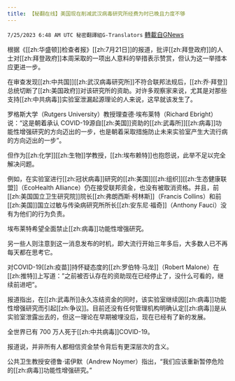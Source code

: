 ```yaml
---
title: 【秘翻在线】美国现在削减武汉病毒研究所经费为时已晚且力度不够
---
```

`7/25/2023 6:48 AM UTC 秘密翻譯組G-Translators` [轉載自GNews](https://gnews.org/articles/1485601)

根据《[[zh:华盛顿]]检查者报》[[zh:7月21日]]的报道，批评[[zh:拜登政府]]的人士对[[zh:拜登政府]]本周采取的一项出人意料的举措表示赞赏，但认为这一举措本应更进一步。

在审查发现[[zh:中共国]][[zh:武汉病毒研究所]]不符合联邦法规后，[[zh:乔·拜登]]总统切断了[[zh:美国政府]]对该研究所的资助。对许多观察家来说，尤其是对那些支持[[zh:中共病毒]]实验室泄漏起源理论的人来说，这早就该发生了。

罗格斯大学（Rutgers University）教授理查德·埃布莱特（Richard Ebright）说：“这是朝着承认 COVID-19源自[[zh:美国]]资助的[[zh:武毒所]][[zh:病毒]]功能性增强研究的方向迈出的一步，也是朝着采取措施防止未来实验室产生大流行病的方向迈出的一步”。

但作为[[zh:化学]][[zh:生物]]学教授，[[zh:埃布赖特]]也抱怨说，此举不足以完全解决问题。

例如，在实验室进行[[zh:冠状病毒]]研究的[[zh:美国]][[zh:组织]][[zh:生态健康联盟]]（EcoHealth Alliance）仍在接受联邦资金，也没有被取消资格。并且，前[[zh:美国国立卫生研究院]]院长[[zh:弗朗西斯·柯林斯]]（Francis Collins）和前[[zh:美国]]国立过敏与传染病研究所所长[[zh:安东尼·福奇]]（Anthony Fauci）没有为他们的行为负责。

埃布莱特希望全面禁止[[zh:病毒]]功能性增强研究。

另一些人则注意到这一消息发布的时机，即大流行开始三年多后，大多数人已不再每天都在思考它。

对COVID-19[[zh:疫苗]]持怀疑态度的[[zh:罗伯特·马龙]]（Robert Malone）在[[zh:推特]]上写道：”之前被否认存在的资助现在已经停止了，没什么可看的，继续前进吧”。

报道指出，在[[zh:武毒所]]永久冻结资金的同时，该实验室继续因[[zh:病毒]]功能性增强研究而引起[[zh:争议]]。目前还没有任何管理机构明确认定[[zh:病毒]]是从实验室泄露出去的，但这一理论在早期被埋没后，现在已经有了新的发展。

全世界已有 700 万人死于[[zh:中共病毒]]COVID-19。

报道说，并非所有人都相信资金禁令背后有更深层次的含义。

公共卫生教授安德鲁·诺伊默（Andrew Noymer）指出，“我们应该重新暂停危险的[[zh:病毒]]功能性增强研究。”
